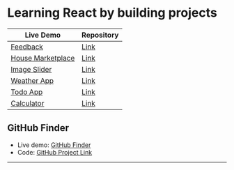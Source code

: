 # Learning React by building projects

<table>
    <thead>
        <tr>
            <th>Live Demo</th>
            <th>Repository </th>
        </tr>
    </thead>
    <tbody>
        <tr>
            <td>
                <a 
                href="https://feedback-d8a792.netlify.app/"
                target="_blank"
                >
                Feedback
                </a>
            </td>
            <td>
                <a 
                href="https://github.com/VentsiGeorgiev/React-apps/tree/main/feedback"
                target="_blank"
                >
                Link
                </a>
            </td>
        </tr>
        <tr>
            <td>
                <a 
                href="https://house-marketplace-e9fbe3.netlify.app/"
                target="_blank"
                >
                House Marketplace
                </a>
            </td>
            <td>
                <a 
                href="https://github.com/VentsiGeorgiev/React-apps/tree/main/house-marketplace"
                target="_blank"
                >
                Link
                </a>
            </td>
        </tr>
        <tr>
            <td>
                <a 
                href="https://image-slider-570335.netlify.app/"
                target="_blank"
                >
                Image Slider
                </a>
            </td>
            <td>
                <a 
                href="https://github.com/VentsiGeorgiev/React-apps/tree/main/image-slider"
                target="_blank"
                >
                Link
                </a>
            </td>
        </tr>
        <tr>
            <td>
                <a 
                href="https://weather-app-014bc9.netlify.app/"
                target="_blank"
                >
                Weather App
                </a>
            </td>
            <td>
                <a 
                href="https://github.com/VentsiGeorgiev/React-apps/tree/main/weather-app"
                target="_blank"
                >
                Link
                </a>
            </td>
        </tr>
        <tr>
            <td>
                <a 
                href="https://todo-app-f0b904.netlify.app/"
                target="_blank"
                >
                Todo App
                </a>
            </td>
            <td>
                <a 
                href="https://github.com/VentsiGeorgiev/React-apps/tree/main/todo-app"
                target="_blank"
                >
                Link
                </a>
            </td>
        </tr>
        <tr>
            <td>
                <a 
                href="https://calculator-a50081.netlify.app/"
                target="_blank"
                >
                Calculator
                </a>
            </td>
            <td>
                <a 
                href="https://github.com/VentsiGeorgiev/React-apps/tree/main/calculator"
                target="_blank"
                >
                Link
                </a>
            </td>
        </tr>
    </tbody>
</table>

## GitHub Finder

-   Live demo: [GitHub Finder](https://github-finder-ec1b1b.netlify.app/)
-   Code: [GitHub Project Link](https://github.com/VentsiGeorgiev/React-apps/tree/main/github-finder)

---
